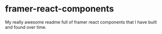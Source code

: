 # framer-react-components
My really awesome readme full of framer react components that I have built and found over time.
